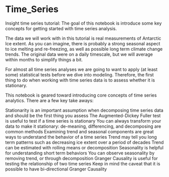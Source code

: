 # Time_Series

Insight time series tutorial: The goal of this notebook is introduce some key concepts for getting started with time series analysis. 

The data we will work with in this tutorial is real measurements of Antarctic Ice extent. As you can imagine, there is probably a strong seasonal aspect to ice melting and re-freezing, as well as possible long term climate change trends. The original data were on a daily timescale, but we will average within months to simplify things a bit.

For almost all time series analyses we are going to want to apply (at least some) statistical tests before we dive into modeling. Therefore, the first thing to do when working with time series data is to assess whether it is stationary.


This notebook is geared toward introducing core concepts of time series analytics. There are a few key take aways:

Stationarity is an important assumption when decomposing time series data and should be the first thing you assess
       The Augmented-Dickey Fuller test is useful to test if a time series is stationary
        You can always transform your data to make it stationary: de-meaning, differencing, and decomposing are common methods
Examining trend and seasonal components are great ways to understand the behavior of a time series
        Trend may tell you long term patterns such as decreasing ice extent over a period of decades
              Trend can be estimated with rolling means or decomposition
        Seasonality is helpful for understanding short term behaviors
              You can observe seasonality by removing trend, or through decomposition
Granger Causality is useful for testing the relationship of two time series
        Keep in mind the caveat that it is possible to have bi-directional Granger Causality
